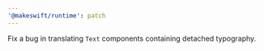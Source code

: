 ```yaml
---
'@makeswift/runtime': patch
---
```


Fix a bug in translating `Text` components containing detached typography.
